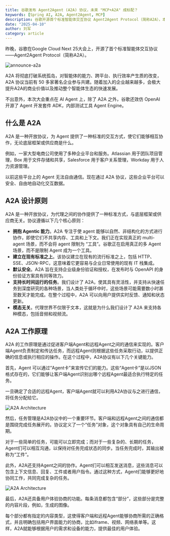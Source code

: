 ```yaml
---
title: 谷歌发布 Agent2Agent (A2A) 协议，未来 "MCP+A2A" 成标配？
keywords: [Spring AI, A2A, Agent2Agent, MCP]
description: 谷歌开源首个标准智能体交互协议 Agent2Agent Protocol（简称A2A），本文介绍什么是A2A协议，A2A协议核心内容以及其在企业应用中具有哪些应用场景。
date: "2025-04-10"
author: 刘军
category: article
---
```


昨晚，谷歌在Google Cloud Next 25大会上，开源了首个标准智能体交互协议——Agent2Agent Protocol（简称A2A）。

![announce-a2a](/img/blog/a2a/a2a-announce.png)

A2A 将彻底打破系统孤岛，对智能体的能力、跨平台、执行效率产生质的改变，A2A 协议当前有 50 多家著名企业参与共建。随着加入的企业越来越多，会极大提升A2A的商业价值以及推动整个智能体生态的快速发展。



不出意外，本次大会重点在 AI Agent 上，除了 A2A 之外，谷歌还效仿 OpenAI 开源了 Agent 开发套件 ADK，内部测试工具 Agent Engine。

## 什么是 A2A

A2A 是一种开放协议，为 Agent 提供了一种标准的交互方式，使它们能够相互协作，无论底层框架或供应商是什么。

例如，一家大型电商公司使用了多种企业平台和服务。Atlassian 用于团队项目管理，Box 用于文件存储和共享，Salesforce 用于客户关系管理，Workday 用于人力资源管理。

以前这些平台上的 Agent 无法自由通信。现在通过 A2A 协议，这些企业平台可以安全、自由地自动化交互数据。

## A2A 设计原则

A2A 是一种开放协议，为代理之间的协作提供了一种标准方式，与底层框架或供应商无关。协议遵循以下几个核心原则：

* **拥抱 Agentic 能力**。A2A 专注于使 agent 能够以自然、非结构化的方式进行协作，即使它们不共享内存、工具和上下文。我们正在实现真正的 multi-agent 场景，而不会将 agent 限制为 “工具”。谷歌正在启用真正的多 Agent 场景，而不是限制 Agent 成为一个工具。
* **建立在现有标准之上**。该协议建立在现有的流行标准之上，包括 HTTP、SSE、JSON-RPC，这意味着它更容易与企业日常使用的现有 IT 栈集成。
* **默认安全**。A2A 旨在支持企业级身份验证和授权，在发布时与 OpenAPI 的身份验证方案具有同等效力。
* **支持长时间运行的任务**。我们设计了 A2A，使其具有灵活性，并支持从快速任务到深度研究的各种场景，当人类处于循环中时，这些场景可能需要数小时甚至数天才能完成。在整个过程中，A2A 可以向用户提供实时反馈、通知和状态更新。
* **模态无关**。代理世界不仅限于文本，这就是为什么我们设计了 A2A 来支持各种模态，包括音频和视频流。


## A2A 工作原理

A2A 的工作原理是通过促进客户端Agent和远程Agent之间的通信来实现的。客户端Agent负责制定和传达任务，而远程Agent则根据这些任务采取行动，以提供正确的信息或执行相应的操作。在这个过程中，A2A协议有以下几个关键能力。

首先，Agent 可以通过“Agent卡”来宣传它们的能力。这些“Agent卡”是以JSON格式存在的，它们能够让客户端Agent识别出哪个远程Agent最适合执行特定的任务。

一旦确定了合适的远程Agent，客户端Agent就可以利用A2A协议与之进行通信，将任务分配给它。

![A2A Architecture](/img/blog/a2a/a2a-arch1.png)

然后，任务管理是A2A协议中的一个重要环节。客户端和远程Agent之间的通信都是围绕完成任务展开的。协议定义了一个“任务”对象，这个对象具有自己的生命周期。

对于一些简单的任务，可能可以立即完成；而对于一些复杂的、长期的任务，Agent们可以相互沟通，以保持对任务完成状态的同步。当任务完成时，其输出被称为“工件”。

此外，A2A还支持Agent之间的协作。Agent们可以相互发送消息，这些消息可以包含上下文信息、回复、工件或者用户指令。通过这种方式，Agent们能够更好地协同工作，共同完成复杂的任务。

![A2A Architecture](/img/blog/a2a/a2a-arch2.png)

最后，A2A还具备用户体验协商的功能。每条消息都包含“部分”，这些部分是完整的内容片段，例如，生成的图像。

每个部分都有指定的内容类型，这使得客户端和远程Agent能够协商所需的正确格式，并且明确包括用户界面能力的协商，比如iframe、视频、网络表单等。这样，A2A就能够根据用户的需求和设备的能力，提供最佳的用户体验。
